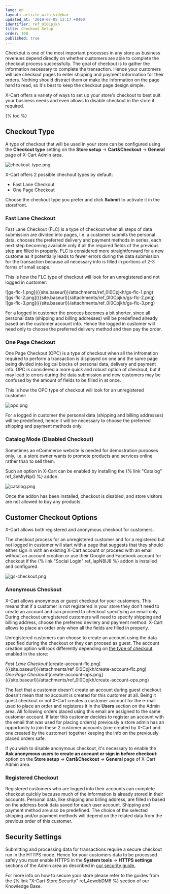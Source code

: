 ```yaml
---
lang: en
layout: article_with_sidebar
updated_at: '2019-07-05 13:17 +0400'
identifier: ref_0I0Cpjkh
title: Checkout Setup
order: 100
published: true
---
```

Checkout is one of the most important processes in any store as business revenues depend directly on whether customers are able to complete the checkout process successfully. The goal of checkout is to gather the information necessary to complete the transaction. Hence your customers will use checkout pages to enter shipping and payment information for their orders. Nothing should distract them or make the information on the page hard to read, so it's best to keep the checkout page design simple. 

X-Cart offers a variety of ways to set up your store's checkout to best suit your business needs and even allows to disable checkout in the store if required. 

{% toc %}

## Checkout Type

A type of checkout that will be used in your store can be configured using the **Checkout type** setting on the **Store setup** -> **Cart&Checkout** -> **General** page of X-Cart Admin area.

![checkout-type.png]({{site.baseurl}}/attachments/ref_0I0Cpjkh/checkout-type.png)

X-Cart offers 2 possible chechout types by default:
* Fast Lane Checkout
* One Page Checkout 

Choose the checkout type you prefer and click **Submit** to activate it in the storefront.

### Fast Lane Checkout

Fast Lane Checkout (FLC) is a type of checkout when all steps of data submission are divided into pages, i.e. a customer submits the personal data, chooses the preferred delivery and payment methods in series, each next step becoming available only if all the required fields of the previous step are filled in properly. FLC is considered more straightforward for a new custome as it potentially leads to fewer errors during the data submission for the transaction because all necessary info is filled in portions of 2-3 forms of small scape.

This is how the FLC type of checkout will look for an unregistered and not logged in customer:

<div class="ui stackable three column grid">
  <div class="column" markdown="span">![gs-flc-1.png]({{site.baseurl}}/attachments/ref_0I0Cpjkh/gs-flc-1.png)</div>
  <div class="column" markdown="span">![gs-flc-2.png]({{site.baseurl}}/attachments/ref_0I0Cpjkh/gs-flc-2.png)</div>
  <div class="column" markdown="span">![gs-flc-3.png]({{site.baseurl}}/attachments/ref_0I0Cpjkh/gs-flc-3.png)</div>
</div>

For a logged in customer the procees becomes a bit shorter, since all personal data (shipping and billing addresses) will be predefined already based on the customer account info. Hence the logged in customer will need only to choose the preferred delivery method and then pay the order.

### One Page Checkout

One Page Checkout (OPC) is a type of checkout when all the infromation required to perform a transaction is displayed on one and the same page being divided into logical blocks of personal data, delivery and payment info.  OPC is considered a more quick and robust option of checkout, but it may lead to errors during the data submission and new customers may be confused by the amount of fields to be filled in at once.

This is how the OPC type of checkout will look for an unregistered customer:

![opc.png]({{site.baseurl}}/attachments/ref_0I0Cpjkh/opc.png)

For a logged in customer the personal data (shipping and billing addresses) will be predefined, hence it will be necessary to choose the preferred shipping and payment methods only.

### Catalog Mode (Disabled Checkout)

Sometimes an eCommerce website is needed for demostration purposes only, i.e. a store owner wants to promote products and services online rather than to sell them. 

Such an option in X-Cart can be enabled by installing the {% link "Catalog" ref_3eMIyNpG %} addon.

![catalog.png]({{site.baseurl}}/attachments/ref_0I0Cpjkh/catalog.png)

Once the addon has been installed, checkout is disabled, and store visitors are not allowed to buy any products.

## Customer Checkout Options

X-Cart allows both registered and anonymous checkout for customers.

The checkout process for an unregistered customer and for a registered but not logged in customer will start with a page that suggests that they should either sign in with an existing X-Cart account or proceed with an email without an account creation or use their Google and Facebook account for checkout if the {% link "Social Login" ref_IapN8lJ8 %} addon is installed and configured.

![gs-checkout.png]({{site.baseurl}}/attachments/ref_0I0Cpjkh/gs-checkout.png) 


### Anonymous Checkout

X-Cart allows anonymous or guest checkout for your customers. This means that if a customer is not registered in your store they don't need to create an account and can proceed to checkout specifying an email only. During checkout unregistered customers will need to specify shipping and billing address, choose the preferred devilery and payment method. X-Cart allows to place an order only when all the fields are filled in properly.

Unregistered customers can choose to create an account using the data specified during the checkout or they can proceed as guest. The account creation option will look differently depending on [the type of checkout](https://kb.x-cart.com/general_setup/basic_configuration/general_settings/checkout.html#checkout-type "Checkout Setup") enabled in the store:

<div class="ui stackable two column grid">
  <div class="column" markdown="span"><i>Fast Lane Checkout</i>![create-account-flc.png]({{site.baseurl}}/attachments/ref_0I0Cpjkh/create-account-flc.png)</div>
  <div class="column" markdown="span"><i>One Page Checkout</i>![create-account-ops.png]({{site.baseurl}}/attachments/ref_0I0Cpjkh/create-account-ops.png)</div>
</div>

The fact that a customer doesn't create an account during guest checkout doesn't mean that no account is created for this customer at all. Being it guest checkout or not X-Cart creates a customer account for the e-mail used to place an order and registeres it in the **Users** section on the Admin area. All following orders placed using this email are assigned to the same customer account. If later this customer decides to register an account with the email that was used for placing order(s) previously a store admin has an opportunity to join these 2 customer accounts (one created by X-Cart and one created by the customer) together keeping the info on the previously placed orders safe.

If you wish to disable anonymous checkout, it's necessary to enable the **Ask anonymous users to create an account or sign in before checkout:** option on the **Store setup** -> **Cart&Checkout** -> **General** page of X-Cart Admin area.


### Registered Checkout

Registered customers who are logged into their accounts can complete checkout quickly because much of the information is already stored in their accounts. Personal data, like shipping and billing address, are filled in based on the address book data saved for each user account. Shipping and payment method are also be predefined. The choice of the selected shipping and/or payment methods will depend on the related data from the previous order of this customer.

## Security Settings

Submitting and processing data for transactions require a secure checkout run in the HTTPS mode. Hence for your customers data to be processed safely you must enable HTTPS in the **System tools** -> **HTTPS settings** sections of the Admin area as described in [our security guide.](https://kb.x-cart.com/general_setup/store_security/security_guide.html#step-2-use-ssl-certificates "Checkout Setup")

For more info on how to secure your store please refer to the guides from the {% link "X-Cart Store Security" ref_4ewdbDM8 %} section of our Knowledge Base.